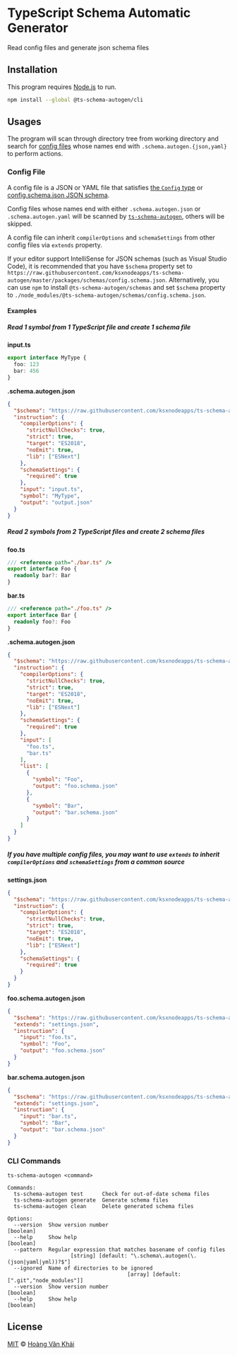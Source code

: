 # TypeScript Schema Automatic Generator

Read config files and generate json schema files

## Installation

This program requires [Node.js](https://nodejs.org) to run.

```sh
npm install --global @ts-schema-autogen/cli
```

## Usages

The program will scan through directory tree from working directory and search for [config files](#config-file) whose names end with `.schema.autogen.{json,yaml}` to perform actions.

### Config File

A config file is a JSON or YAML file that satisfies [the `Config` type](https://github.com/ksxnodeapps/ts-schema-autogen/blob/master/packages/types/types.ts#L72-L77) or [config.schema.json JSON schema](https://raw.githubusercontent.com/ksxnodeapps/ts-schema-autogen/master/packages/schemas/config.schema.json).

Config files whose names end with either `.schema.autogen.json` or `.schema.autogen.yaml` will be scanned by [`ts-schema-autogen`](cli-commands), others will be skipped.

A config file can inherit `compilerOptions` and `schemaSettings` from other config files via `extends` property.

If your editor support IntelliSense for JSON schemas (such as Visual Studio Code), it is recommended that you have `$schema` property set to `https://raw.githubusercontent.com/ksxnodeapps/ts-schema-autogen/master/packages/schemas/config.schema.json`. Alternatively, you can use `npm` to install `@ts-schema-autogen/schemas` and set `$schema` property to `./node_modules/@ts-schema-autogen/schemas/config.schema.json`.

#### Examples

##### Read 1 symbol from 1 TypeScript file and create 1 schema file

**input.ts**

```typescript
export interface MyType {
  foo: 123
  bar: 456
}
```

**.schema.autogen.json**

```json
{
  "$schema": "https://raw.githubusercontent.com/ksxnodeapps/ts-schema-autogen/master/packages/schemas/config.schema.json",
  "instruction": {
    "compilerOptions": {
      "strictNullChecks": true,
      "strict": true,
      "target": "ES2018",
      "noEmit": true,
      "lib": ["ESNext"]
    },
    "schemaSettings": {
      "required": true
    },
    "input": "input.ts",
    "symbol": "MyType",
    "output": "output.json"
  }
}
```

##### Read 2 symbols from 2 TypeScript files and create 2 schema files

**foo.ts**

```typescript
/// <reference path="./bar.ts" />
export interface Foo {
  readonly bar?: Bar
}
```

**bar.ts**

```typescript
/// <reference path="./foo.ts" />
export interface Bar {
  readonly foo?: Foo
}
```

**.schema.autogen.json**

```json
{
  "$schema": "https://raw.githubusercontent.com/ksxnodeapps/ts-schema-autogen/master/packages/schemas/config.schema.json",
  "instruction": {
    "compilerOptions": {
      "strictNullChecks": true,
      "strict": true,
      "target": "ES2018",
      "noEmit": true,
      "lib": ["ESNext"]
    },
    "schemaSettings": {
      "required": true
    },
    "input": [
      "foo.ts",
      "bar.ts"
    ],
    "list": [
      {
        "symbol": "Foo",
        "output": "foo.schema.json"
      },
      {
        "symbol": "Bar",
        "output": "bar.schema.json"
      }
    ]
  }
}
```

##### If you have multiple config files, you may want to use `extends` to inherit `compilerOptions` and `schemaSettings` from a common source

**settings.json**

```json
{
  "$schema": "https://raw.githubusercontent.com/ksxnodeapps/ts-schema-autogen/master/packages/schemas/config.schema.json",
  "instruction": {
    "compilerOptions": {
      "strictNullChecks": true,
      "strict": true,
      "target": "ES2018",
      "noEmit": true,
      "lib": ["ESNext"]
    },
    "schemaSettings": {
      "required": true
    }
  }
}
```

**foo.schema.autogen.json**

```json
{
  "$schema": "https://raw.githubusercontent.com/ksxnodeapps/ts-schema-autogen/master/packages/schemas/config.schema.json",
  "extends": "settings.json",
  "instruction": {
    "input": "foo.ts",
    "symbol": "Foo",
    "output": "foo.schema.json"
  }
}
```

**bar.schema.autogen.json**

```json
{
  "$schema": "https://raw.githubusercontent.com/ksxnodeapps/ts-schema-autogen/master/packages/schemas/config.schema.json",
  "extends": "settings.json",
  "instruction": {
    "input": "bar.ts",
    "symbol": "Bar",
    "output": "bar.schema.json"
  }
}
```

### CLI Commands

```
ts-schema-autogen <command>

Commands:
  ts-schema-autogen test      Check for out-of-date schema files
  ts-schema-autogen generate  Generate schema files
  ts-schema-autogen clean     Delete generated schema files

Options:
  --version  Show version number                                       [boolean]
  --help     Show help                                                 [boolean]
  --pattern  Regular expression that matches basename of config files
                    [string] [default: "\.schema\.autogen(\.(json|yaml|yml))?$"]
  --ignored  Name of directories to be ignored
                                      [array] [default: [".git","node_modules"]]
  --version  Show version number                                       [boolean]
  --help     Show help                                                 [boolean]
```

## License

[MIT](https://git.io/Jvntb) © [Hoàng Văn Khải](https://github.com/KSXGitHub)
